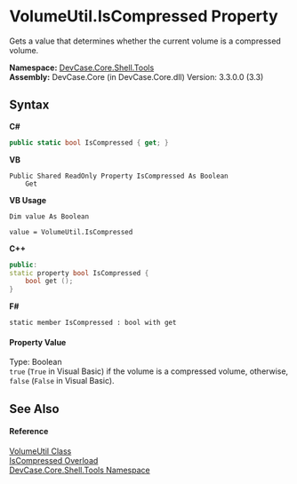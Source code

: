 # VolumeUtil.IsCompressed Property 
 

Gets a value that determines whether the current volume is a compressed volume.

**Namespace:**&nbsp;<a href="N_DevCase_Core_Shell_Tools">DevCase.Core.Shell.Tools</a><br />**Assembly:**&nbsp;DevCase.Core (in DevCase.Core.dll) Version: 3.3.0.0 (3.3)

## Syntax

**C#**<br />
``` C#
public static bool IsCompressed { get; }
```

**VB**<br />
``` VB
Public Shared ReadOnly Property IsCompressed As Boolean
	Get
```

**VB Usage**<br />
``` VB Usage
Dim value As Boolean

value = VolumeUtil.IsCompressed

```

**C++**<br />
``` C++
public:
static property bool IsCompressed {
	bool get ();
}
```

**F#**<br />
``` F#
static member IsCompressed : bool with get

```


#### Property Value
Type: Boolean<br />`true` (`True` in Visual Basic) if the volume is a compressed volume, otherwise, `false` (`False` in Visual Basic).

## See Also


#### Reference
<a href="T_DevCase_Core_Shell_Tools_VolumeUtil">VolumeUtil Class</a><br /><a href="Overload_DevCase_Core_Shell_Tools_VolumeUtil_IsCompressed">IsCompressed Overload</a><br /><a href="N_DevCase_Core_Shell_Tools">DevCase.Core.Shell.Tools Namespace</a><br />